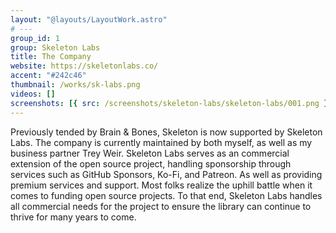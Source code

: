 ```yaml
---
layout: "@layouts/LayoutWork.astro"
# ---
group_id: 1
group: Skeleton Labs
title: The Company
website: https://skeletonlabs.co/
accent: "#242c46"
thumbnail: /works/sk-labs.png
videos: []
screenshots: [{ src: /screenshots/skeleton-labs/skeleton-labs/001.png }]
---
```


Previously tended by Brain & Bones, Skeleton is now supported by Skeleton Labs. The company is currently maintained by both myself, as well as my business partner Trey Weir. Skeleton Labs serves as an commercial extension of the open source project, handling sponsorship through services such as GitHub Sponsors, Ko-Fi, and Patreon. As well as providing premium services and support. Most folks realize the uphill battle when it comes to funding open source projects. To that end, Skeleton Labs handles all commercial needs for the project to ensure the library can continue to thrive for many years to come.
